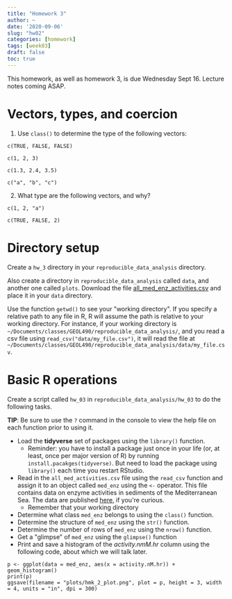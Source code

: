 ```yaml
---
title: "Homework 3"
author: ~
date: '2020-09-06'
slug: "hw02"
categories: [homework]
tags: [week03]
draft: false
toc: true
---
```


This homework, as well as homework 3, is due Wednesday Sept 16. Lecture notes coming ASAP.

<!--more-->


# Vectors, types, and coercion

1. Use `class()` to determine the type of the following vectors:

`c(TRUE, FALSE, FALSE)`

`c(1, 2, 3)`

`c(1.3, 2.4, 3.5)`

`c("a", "b", "c")`

2. What type are the following vectors, and why?

`c(1, 2, "a")`

`c(TRUE, FALSE, 2)`

# Directory setup

Create a `hw_3` directory in your `reproducible_data_analysis` directory. 

Also create a directory in `reproducible_data_analysis` called `data`, and another one called `plots`. Download the file [all_med_enz_activities.csv](https://www.dropbox.com/s/67zhiqa0ep0d7kr/med_enz.csv?dl=0) and place it in your `data` directory.

Use the function `getwd()` to see your "working directory". If you specify a relative path to any file in R, R will assume the path is relative to your working directory. For instance, if your working directory is `~/Documents/classes/GEOL490/reproducible_data_analysis/`, and you read a csv file using `read_csv("data/my_file.csv")`, it will read the file at `~/Documents/classes/GEOL490/reproducible_data_analysis/data/my_file.csv`. 

# Basic R operations

Create a script called `hw_03` in `reproducible_data_analysis/hw_03` to do the following tasks. 

**TIP**: Be sure to use the `?` command in the console to view the help file on each function prior to using it. 

* Load the **tidyverse** set of packages using the `library()` function.
  * Reminder: you have to install a package just once in your life (or, at least, once per major version of R) by running `install.pacakges(tidyverse)`. But need to load the package using `library()` each time you restart RStudio.
* Read in the `all_med_activities.csv` file using the `read_csv` function and assign it to an object called `med_enz` using the `<-` operator. This file contains data on enzyme activities in sediments of the Mediterranean Sea. The data are published [here](https://www.sciencedirect.com/science/article/pii/S0967063720300194), if you're curious.
  * Remember that your working directory
* Determine what class `med_enz` belongs to using the `class()` function. 
* Determine the structure of `med_enz` using the `str()` function.
* Determine the number of rows of `med_enz` using the `nrow()` function.
* Get a "glimpse" of `med_enz` using the `glimpse()` function
* Print and save a histogram of the *activity.nmM.hr* column using the following code, about which we will talk later.
```
p <- ggplot(data = med_enz, aes(x = activity.nM.hr)) + 
geom_histogram()
print(p)
ggsave(filename = "plots/hmk_2_plot.png", plot = p, height = 3, width = 4, units = "in", dpi = 300)
```
